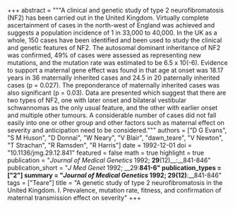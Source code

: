 +++
abstract = """A clinical and genetic study of type 2 neurofibromatosis (NF2) has been carried out in the United Kingdom. Virtually complete ascertainment of cases in the north-west of England was achieved and suggests a population incidence of 1 in 33,000 to 40,000. In the UK as a whole, 150 cases have been identified and been used to study the clinical and genetic features of NF2. The autosomal dominant inheritance of NF2 was confirmed, 49% of cases were assessed as representing new mutations, and the mutation rate was estimated to be 6.5 x 10(-6). Evidence to support a maternal gene effect was found in that age at onset was 18.17 years in 36 maternally inherited cases and 24.5 in 20 paternally inherited cases (p = 0.027). The preponderance of maternally inherited cases was also significant (p = 0.03). Data are presented which suggest that there are two types of NF2, one with later onset and bilateral vestibular schwannomas as the only usual feature, and the other with earlier onset and multiple other tumours. A considerable number of cases did not fall easily into one or other group and other factors such as maternal effect on severity and anticipation need to be considered."""
authors = ["D G Evans", "S M Huson", "D Donnai", "W Neary", "V Blair", "dawn_teare", "V Newton", "T Strachan", "R Ramsden", "R Harris"]
date = 1992-12-01
doi = "10.1136/jmg.29.12.841"
featured = false
math = true
highlight = true
publication = "*Journal of Medical Genetics* 1992; __29__(12)__:__841-846"
publication_short = "*J Med Genet* 1992; __29:__841-6"
publication_types = ["2"]
summary = "*Journal of Medical Genetics* 1992; __29__(12)__:__841-846"
tags = ["Teare"]
title = "A genetic study of type 2 neurofibromatosis in the United Kingdom. I. Prevalence, mutation rate, fitness, and confirmation of maternal transmission effect on severity"
+++

